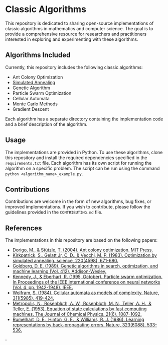 # Classic Algorithms

This repository is dedicated to sharing open-source implementations of classic algorithms in mathematics and computer science. The goal is to provide a comprehensive resource for researchers and practitioners interested in exploring and experimenting with these algorithms.

## Algorithms Included

Currently, this repository includes the following classic algorithms:

- Ant Colony Optimization
- [Simulated Annealing](https://github.com/StarLight1212/Classic-Algorithm/blob/main/Classic%20Mathematics%20Model/SimulatedAnnealing.py)
- Genetic Algorithm
- Particle Swarm Optimization
- Cellular Automata
- Monte Carlo Methods
- Gradient Descent

Each algorithm has a separate directory containing the implementation code and a brief description of the algorithm.

## Usage

The implementations are provided in Python. To use these algorithms, clone this repository and install the required dependencies specified in the `requirements.txt` file. Each algorithm has its own script for running the algorithm on a specific problem. The script can be run using the command `python <algorithm_name>_example.py`.

## Contributions

Contributions are welcome in the form of new algorithms, bug fixes, or improved implementations. If you wish to contribute, please follow the guidelines provided in the `CONTRIBUTING.md` file.

## References

The implementations in this repository are based on the following papers:

- [Dorigo, M., & Stützle, T. (2004). Ant colony optimization. MIT Press.](https://mitpress.mit.edu/books/ant-colony-optimization)
- [Kirkpatrick, S., Gelatt Jr, C. D., & Vecchi, M. P. (1983). Optimization by simulated annealing. science, 220(4598), 671-680.](https://science.sciencemag.org/content/220/4598/671)
- [Goldberg, D. E. (1989). Genetic algorithms in search, optimization, and machine learning (Vol. 412). Addison-Wesley.](https://dl.acm.org/doi/book/10.5555/534133)
- [Kennedy, J., & Eberhart, R. (1995, October). Particle swarm optimization. In Proceedings of the IEEE international conference on neural networks (Vol. 4, pp. 1942-1948). IEEE.](https://ieeexplore.ieee.org/abstract/document/488968)
- [Wolfram, S. (1984). Cellular automata as models of complexity. Nature, 311(5985), 419-424.](https://www.nature.com/articles/311419a0)
- [Metropolis, N., Rosenbluth, A. W., Rosenbluth, M. N., Teller, A. H., & Teller, E. (1953). Equation of state calculations by fast computing machines. The Journal of Chemical Physics, 21(6), 1087-1092.](https://aip.scitation.org/doi/10.1063/1.1699114)
- [Rumelhart, D. E., Hinton, G. E., & Williams, R. J. (1986). Learning representations by back-propagating errors. Nature, 323(6088), 533-536.](https://www.nature.com/articles/323533a0)

**·** 

